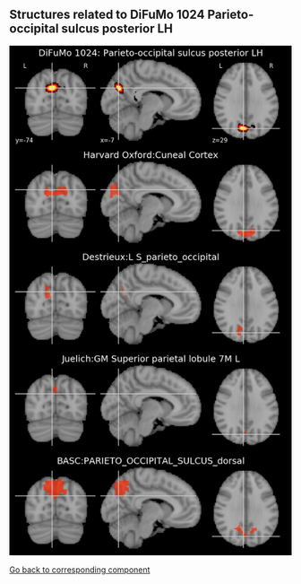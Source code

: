 


## Structures related to DiFuMo 1024 Parieto-occipital sulcus posterior LH

![61](61.jpg "Structures related to DiFuMo 1024 Parieto-occipital sulcus posterior LH")

[Go back to corresponding component](https://parietal-inria.github.io/DiFuMo/1024/html/61.html)